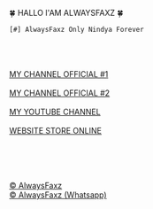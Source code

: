 🍀 HALLO I'AM ALWAYSFAXZ 🍀
```
[#] AlwaysFaxz Only Nindya Forever
```
<br><br><br>
<a href="https://whatsapp.com/channel/0029VadfaUY2v1IsC78Cqa2z">MY CHANNEL OFFICIAL #1</a><br><br>
<a href="https://whatsapp.com/channel/0029VakDEKpCBtxGPGsz6F1l">MY CHANNEL OFFICIAL #2</a><br><br>
<a href="https://www.youtube.com/@faxz.attacker">MY YOUTUBE CHANNEL</a><br><br>
<a href="https://alwaysfaxz.github.io/ShopWebsiteFaxz">WEBSITE STORE ONLINE</a><br><br><br><br><br>


<a href="https://github.com/Alwaysfaxz">© AlwaysFaxz</a><br>
<a href="https://wa.me/6283116555026?text=*AlwaysFaxz*">© AlwaysFaxz (Whatsapp)</a>
